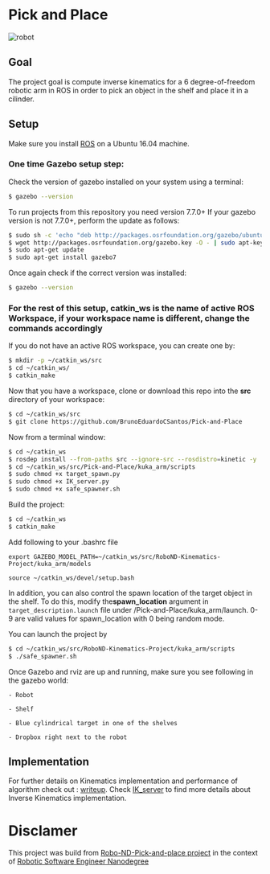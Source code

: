 # Pick and Place
![robot](https://github.com/BrunoEduardoCSantos/Pick-and-Place/blob/master/misc_images/pickobject.PNG)
## Goal

The project goal is compute inverse kinematics for a 6 degree-of-freedom robotic arm in ROS in order to pick an object in the shelf and place it in a cilinder. 

## Setup
Make sure you install [ROS](http://www.ros.org/) on a Ubuntu 16.04 machine.

### One time Gazebo setup step:
Check the version of gazebo installed on your system using a terminal:
```sh
$ gazebo --version
```
To run projects from this repository you need version 7.7.0+
If your gazebo version is not 7.7.0+, perform the update as follows:
```sh
$ sudo sh -c 'echo "deb http://packages.osrfoundation.org/gazebo/ubuntu-stable `lsb_release -cs` main" > /etc/apt/sources.list.d/gazebo-stable.list'
$ wget http://packages.osrfoundation.org/gazebo.key -O - | sudo apt-key add -
$ sudo apt-get update
$ sudo apt-get install gazebo7
```

Once again check if the correct version was installed:
```sh
$ gazebo --version
```
### For the rest of this setup, catkin_ws is the name of active ROS Workspace, if your workspace name is different, change the commands accordingly

If you do not have an active ROS workspace, you can create one by:
```sh
$ mkdir -p ~/catkin_ws/src
$ cd ~/catkin_ws/
$ catkin_make
```

Now that you have a workspace, clone or download this repo into the **src** directory of your workspace:
```sh
$ cd ~/catkin_ws/src
$ git clone https://github.com/BrunoEduardoCSantos/Pick-and-Place
```

Now from a terminal window:

```sh
$ cd ~/catkin_ws
$ rosdep install --from-paths src --ignore-src --rosdistro=kinetic -y
$ cd ~/catkin_ws/src/Pick-and-Place/kuka_arm/scripts
$ sudo chmod +x target_spawn.py
$ sudo chmod +x IK_server.py
$ sudo chmod +x safe_spawner.sh
```
Build the project:
```sh
$ cd ~/catkin_ws
$ catkin_make
```

Add following to your .bashrc file
```
export GAZEBO_MODEL_PATH=~/catkin_ws/src/RoboND-Kinematics-Project/kuka_arm/models

source ~/catkin_ws/devel/setup.bash
```


In addition, you can also control the spawn location of the target object in the shelf. To do this, modify the**spawn_location** argument in `target_description.launch` file under /Pick-and-Place/kuka_arm/launch. 0-9 are valid values for spawn_location with 0 being random mode.

You can launch the project by
```sh
$ cd ~/catkin_ws/src/RoboND-Kinematics-Project/kuka_arm/scripts
$ ./safe_spawner.sh
```

Once Gazebo and rviz are up and running, make sure you see following in the gazebo world:

	- Robot
	
	- Shelf
	
	- Blue cylindrical target in one of the shelves
	
	- Dropbox right next to the robot

## Implementation 

For further details on Kinematics implementation and performance of algorithm check out : [writeup](https://github.com/BrunoEduardoCSantos/Pick-and-Place/blob/master/writeup_template.md).
Check [IK_server](https://github.com/BrunoEduardoCSantos/Pick-and-Place/blob/master/kuka_arm/scripts/IK_server.py) to find more details about Inverse Kinematics implementation.


# Disclamer

This project was build from [Robo-ND-Pick-and-place project](https://github.com/udacity/RoboND-Kinematics-Project) in the context of [Robotic Software Engineer Nanodegree](https://in.udacity.com/course/robotics-nanodegree--nd209)

